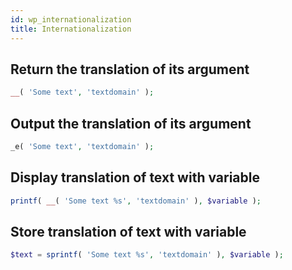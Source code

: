 ```yaml
---
id: wp_internationalization
title: Internationalization
---
```


## Return the translation of its argument
``` php
__( 'Some text', 'textdomain' );
```

## Output the translation of its argument
``` php
_e( 'Some text', 'textdomain' );
```

## Display translation of text with variable
``` php
printf( __( 'Some text %s', 'textdomain' ), $variable );
```

## Store translation of text with variable
``` php
$text = sprintf( 'Some text %s', 'textdomain' ), $variable );
```